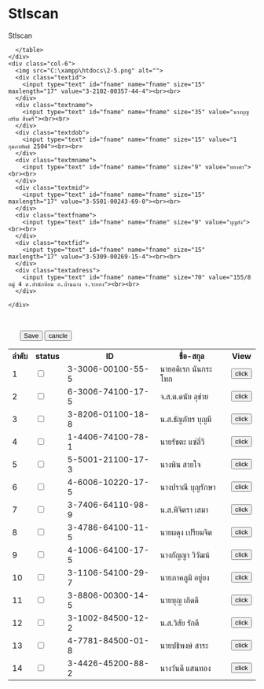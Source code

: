 # Stlscan
Stlscan
<!DOCTYPE html>
<html lang="en">

<head>
  <meta charset="UTF-8">
  <meta http-equiv="X-UA-Compatible" content="IE=edge">
  <meta name="viewport" content="width=device-width, initial-scale=1.0">
  <title>Stl CLT</title>
  <link rel="stylesheet" href="style.css">
  <link rel="stylesheet" href="style.js">
  <link href=' http://fonts.googleapis.com/css?family=Droid+Sans' rel='stylesheet' type='text/css'>
  <link rel="stylesheet" href="https://maxcdn.bootstrapcdn.com/bootstrap/3.4.1/css/bootstrap.min.css">
  <link href="https://cdn.jsdelivr.net/npm/bootstrap@5.1.3/dist/css/bootstrap.min.css" rel="stylesheet" integrity="sha384-1BmE4kWBq78iYhFldvKuhfTAU6auU8tT94WrHftjDbrCEXSU1oBoqyl2QvZ6jIW3" crossorigin="anonymous">
  <script>
    function showAlert() {
      var myText = "This can be whatever text you like!";
      alert(myText);
    }

    function showsave() {
      var myText = "Success Your data was saved!";
      alert(myText);
    }
  </script>

  <!-- <img src="C:\xampp\htdocs\2-5.png" alt=""> -->
</head>

<body>



  <div class="row">
    <div class="col-6">
      <table>
        <tr>
          <th class="number">ลำดับ</th>
          <th class="status">status</th>
          <th class="name1">ID</th>
          <th class="check">ชื่อ-สกุล</th>
          <th class="check">View</th>
        </tr>
        <tr>
          <td class="number">1</td>
          <td class="status"><input type="checkbox" name="che" id=""></td>
          <td class="accid">3-3006-00100-55-5</td>
          <td class="name1">นายอดิเรก นันกระโทก</td>
          <td class="check"> <button onclick="showAlert()">click</button></td>
        </tr>
        <tr>
          <td class="number">2</td>
          <td class="status"><input type="checkbox" name="che" id=""></td>
          <td class="accid">6-3006-74100-17-5</td>
          <td class="name1">จ.ส.ต.ดนัย ลุข่าย</td>
          <td class="check"> <button onclick="showAlert()">click</button></td>
        </tr>
        <tr>
          <td class="number">3</td>
          <td class="status"><input type="checkbox" name="che" id=""></td>
          <td class="accid">3-8206-01100-18-8</td>
          <td class="name1">น.ส.ธัญภัทร บุญมี</td>
          <td class="check"> <button onclick="showAlert()">click</button></td>
        </tr>
        <tr>
          <td class="number">4</td>
          <td class="status"><input type="checkbox" name="che" id=""></td>
          <td class="accid">1-4406-74100-78-1</td>
          <td class="name1">นายรัชตะ แซ่ลิ่วี</td>
          <td class="check"> <button onclick="showAlert()">click</button></td>
        </tr>
        <tr>
          <td class="number">5</td>
          <td class="status"><input type="checkbox" name="che" id=""></td>
          <td class="accid">5-5001-21100-17-3</td>
          <td class="name1">นางพิน สายใจ</td>
          <td class="check"> <button onclick="showAlert()">click</button></td>
        </tr>
        <tr>
          <td class="number">6</td>
          <td class="status"><input type="checkbox" name="che" id=""></td>
          <td class="accid">4-6006-10220-17-5</td>
          <td class="name1">นางปราณี บุญรักษา</td>
          <td class="check"> <button onclick="showAlert()">click</button></td>
        </tr>
        <tr>
          <td class="number">7</td>
          <td class="status"><input type="checkbox" name="che" id=""></td>
          <td class="accid">3-7406-64110-98-9</td>
          <td class="name1">น.ส.พิจิตรา เสมา</td>
          <td class="check"> <button onclick="showAlert()">click</button></td>
        </tr>
        <tr>
          <td class="number">8</td>
          <td class="status"><input type="checkbox" name="che" id=""></td>
          <td class="accid">3-4786-64100-11-5</td>
          <td class="name1">นายผดุง เปรียมจิต</td>
          <td class="check"> <button onclick="showAlert()">click</button></td>
        </tr>
        <tr>
          <td class="number">9</td>
          <td class="status"><input type="checkbox" name="che" id=""></td>
          <td class="accid">4-1006-64100-17-5</td>
          <td class="name1">นางกัญญา วิวัฒน์</td>
          <td class="check"> <button onclick="showAlert()">click</button></td>
        </tr>
        <tr>
          <td class="number">10</td>
          <td class="status"><input type="checkbox" name="che" id=""></td>
          <td class="accid">3-1106-54100-29-7</td>
          <td class="name1">นายภาคภูมิ อยู่ยง</td>
          <td class="check"> <button onclick="showAlert()">click</button></td>
        </tr>
        <tr>
          <td class="number">11</td>
          <td class="status"><input type="checkbox" name="che" id=""></td>
          <td class="accid">3-8806-00300-14-5</td>
          <td class="name1">นายบุญ เกิดดี</td>
          <td class="check"> <button onclick="showAlert()">click</button></td>
        </tr>
        <tr>
          <td class="number">12</td>
          <td class="status"><input type="checkbox" name="che" id=""></td>
          <td class="accid">3-1002-84500-12-2</td>
          <td class="name1">น.ส.วิสัย รักดี</td>
          <td class="check"> <button onclick="showAlert()">click</button></td>
        </tr>
        <tr>
          <td class="number">13</td>
          <td class="status"><input type="checkbox" name="che" id=""></td>
          <td class="accid">4-7781-84500-01-8</td>
          <td class="name1">นายปธิพงษ์ สาระ</td>
          <td class="check"> <button onclick="showAlert()">click</button></td>
        </tr>
        <tr>
          <td class="number">14</td>
          <td class="status"><input type="checkbox" name="che" id=""></td>
          <td class="accid">3-4426-45200-88-2</td>
          <td class="name1">นางวันดี แสนทอง</td>
          <td class="check"> <button onclick="showAlert()">click</button></td>
        </tr>

      </table>
    </div>
    <div class="col-6">
      <img src="C:\xampp\htdocs\2-5.png" alt="">
      <div class="textid">
        <input type="text" id="fname" name="fname" size="15" maxlength="17" value="3-2102-00357-44-4"><br><br>
      </div>
      <div class="textname">
        <input type="text" id="fname" name="fname" size="35" value="นางบุญเสริม สืบศรี"><br><br>
      </div>
      <div class="textdob">
        <input type="text" id="fname" name="fname" size="15" value="1 กุมภาพันธ์ 2504"><br><br>
      </div>
      <div class="textmname">
        <input type="text" id="fname" name="fname" size="9" value="ทองคำ"><br><br>
      </div>
      <div class="textmid">
        <input type="text" id="fname" name="fname" size="15" maxlength="17" value="3-5501-00243-69-0"><br><br>
      </div>
      <div class="textfname">
        <input type="text" id="fname" name="fname" size="9" value="บุญส่ง"><br><br>
      </div>
      <div class="textfid">
        <input type="text" id="fname" name="fname" size="15" maxlength="17" value="3-5309-00269-15-4"><br><br>
      </div>
      <div class="textadress">
        <input type="text" id="fname" name="fname" size="70" value="155/8 หมู่ 4 ต.สำนักท้อน อ.บ้านฉาง จ.ระยอง"><br><br>
      </div>

    </div>
  </div>


  <br>

  <ul>
  <button class="submit" type="submit" name="button" onclick="showsave()">Save</button>
  <button class="submitc" type="submit" name="button" onclick="showsave()">cancle</button>
  </ul>

</body>

</html>
